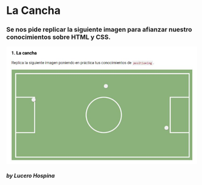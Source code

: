 # La Cancha

### Se nos pide replicar la siguiente imagen para afianzar nuestro conocimientos sobre HTML y CSS.


![Sin titulo](assets/images/cancha.JPG)





##### _by *Lucero Hospina*_